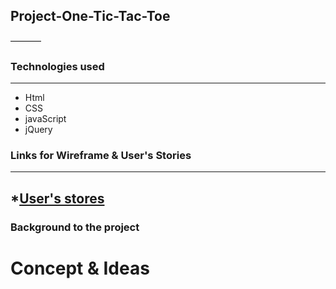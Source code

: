 ## Project-One-Tic-Tac-Toe
–––––––
### Technologies used 
-----
* Html
* CSS
* javaScript
* jQuery 

### Links for Wireframe & User's Stories 
-----

*[User's stores](https://trello.com/b/hySlpAfs/project-1)
-----

### Background  to the project 

# Concept & Ideas 
 
